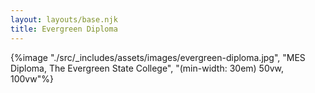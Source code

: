 ```yaml
---
layout: layouts/base.njk
title: Evergreen Diploma
---
```


{%image "./src/_includes/assets/images/evergreen-diploma.jpg", "MES Diploma, The Evergreen State College", "(min-width: 30em) 50vw, 100vw"%}
